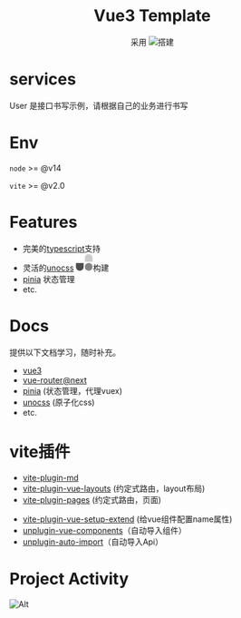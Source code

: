 
<h1 align="center">Vue3 Template</h1>

<p align="center">采用
<a href="https://vitejs.dev/"><img width="30" src="https://vitejs.dev/logo.svg" /></a>搭建</p>

# services

User 是接口书写示例，请根据自己的业务进行书写

# Env
`node` >= @v14

`vite` >= @v2.0

# Features

- 完美的[typescript](https://www.tslang.cn/docs/home.html)支持
- 灵活的[unocss](https://github.com/antfu/unocss) <img width="30" src="https://raw.githubusercontent.com/antfu/unocss/main/playground/public/icon-gray.svg" />构建 
- [pinia](https://pinia.vuejs.org/) 状态管理
- etc.

# Docs
提供以下文档学习，随时补充。

- [vue3](https://staging-cn.vuejs.org/)
- [vue-router@next](https://next.router.vuejs.org/zh/)
- [pinia](https://pinia.vuejs.org/) (状态管理，代理vuex)
- [unocss](https://github.com/antfu/unocss) (原子化css)
- etc.


# vite插件

- [vite-plugin-md](https://github.com/antfu/vite-plugin-md)
- [vite-plugin-vue-layouts](https://github.com/johncampionjr/vite-plugin-vue-layouts) (约定式路由，layout布局)
- [vite-plugin-pages](https://github.com/hannoeru/vite-plugin-pages) (约定式路由，页面)
<!-- - [vite-plugin-vue-images](https://github.com/sampullman/vite-plugin-vue-images) (直接使用图片文件，不需要导入) -->
- [vite-plugin-vue-setup-extend](https://github.com/vbenjs/vite-plugin-vue-setup-extend) (给vue组件配置name属性)
- [unplugin-vue-components](https://github.com/antfu/unplugin-vue-components)（自动导入组件）
- [unplugin-auto-import](https://github.com/antfu/unplugin-auto-import#readme)（自动导入Api）

# Project Activity 

![Alt](https://repobeats.axiom.co/api/embed/976bad85b219dc8d14cbeff17794c65d6148e600.svg "Repobeats analytics image")

